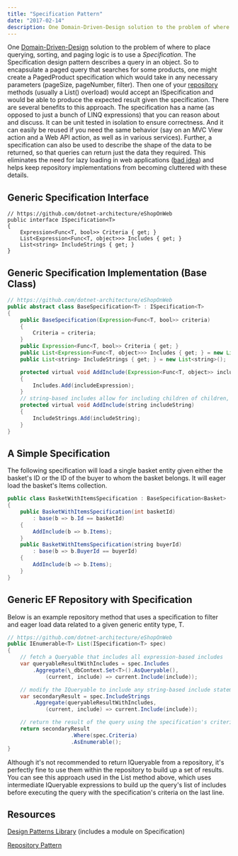 ```yaml
---
title: "Specification Pattern"
date: "2017-02-14"
description: One Domain-Driven-Design solution to the problem of where to place querying, sorting, and paging logic is to use a Specification.
---
```


One [Domain-Driven-Design](http://bit.ly/ddd-fundamentals) solution to the problem of where to place querying, sorting, and paging logic is to use a _Specification_. The Specification design pattern describes a query in an object. So to encapsulate a paged query that searches for some products, one might create a PagedProduct specification which would take in any necessary parameters (pageSize, pageNumber, filter). Then one of your [repository](/repository-pattern/) methods (usually a List() overload) would accept an ISpecification and would be able to produce the expected result given the specification. There are several benefits to this approach. The specification has a name (as opposed to just a bunch of LINQ expressions) that you can reason about and discuss. It can be unit tested in isolation to ensure correctness. And it can easily be reused if you need the same behavior (say on an MVC View action and a Web API action, as well as in various services). Further, a specification can also be used to describe the shape of the data to be returned, so that queries can return just the data they required. This eliminates the need for lazy loading in web applications ([bad idea](https://ardalis.com/avoid-lazy-loading-entities-in-asp-net-applications)) and helps keep repository implementations from becoming cluttered with these details.

## Generic Specification Interface

```chsarp
// https://github.com/dotnet-architecture/eShopOnWeb
public interface ISpecification<T>
{
    Expression<Func<T, bool>> Criteria { get; }
    List<Expression<Func<T, object>>> Includes { get; }
    List<string> IncludeStrings { get; }
}
```

## Generic Specification Implementation (Base Class)

```java
// https://github.com/dotnet-architecture/eShopOnWeb
public abstract class BaseSpecification<T> : ISpecification<T>
{
    public BaseSpecification(Expression<Func<T, bool>> criteria)
    {
        Criteria = criteria;
    }
    public Expression<Func<T, bool>> Criteria { get; }
    public List<Expression<Func<T, object>>> Includes { get; } = new List<Expression<Func<T, object>>>();
    public List<string> IncludeStrings { get; } = new List<string>();

    protected virtual void AddInclude(Expression<Func<T, object>> includeExpression)
    {
        Includes.Add(includeExpression);
    }
    // string-based includes allow for including children of children, e.g. Basket.Items.Product
    protected virtual void AddInclude(string includeString)
    {
        IncludeStrings.Add(includeString);
    }
}
```

## A Simple Specification

The following specification will load a single basket entity given either the basket's ID or the ID of the buyer to whom the basket belongs. It will eager load the basket's Items collection.

```java
public class BasketWithItemsSpecification : BaseSpecification<Basket>
{
    public BasketWithItemsSpecification(int basketId)
        : base(b => b.Id == basketId)
    {
        AddInclude(b => b.Items);
    }
    public BasketWithItemsSpecification(string buyerId)
        : base(b => b.BuyerId == buyerId)
    {
        AddInclude(b => b.Items);
    }
}
```

## Generic EF Repository with Specification

Below is an example repository method that uses a specification to filter and eager load data related to a given generic entity type, T.

```java
// https://github.com/dotnet-architecture/eShopOnWeb
public IEnumerable<T> List(ISpecification<T> spec)
{
    // fetch a Queryable that includes all expression-based includes
    var queryableResultWithIncludes = spec.Includes
        .Aggregate(\_dbContext.Set<T>().AsQueryable(),
            (current, include) => current.Include(include));

    // modify the IQueryable to include any string-based include statements
    var secondaryResult = spec.IncludeStrings
        .Aggregate(queryableResultWithIncludes,
            (current, include) => current.Include(include));

    // return the result of the query using the specification's criteria expression
    return secondaryResult
                    .Where(spec.Criteria)
                    .AsEnumerable();
}
```

Although it's not recommended to return IQueryable from a repository, it's perfectly fine to use them within the repository to build up a set of results. You can see this approach used in the List method above, which uses intermediate IQueryable expressions to build up the query's list of includes before executing the query with the specification's criteria on the last line.

## Resources

[Design Patterns Library](http://bit.ly/PS-design-patterns) (includes a module on Specification)

[Repository Pattern](/repository-pattern)
